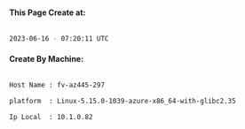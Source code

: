 
   
#### This Page Create at:

```bash

2023-06-16 - 07:20:11 UTC

```

#### Create By Machine:

```bash

Host Name : fv-az445-297

platform  : Linux-5.15.0-1039-azure-x86_64-with-glibc2.35

Ip Local  : 10.1.0.82

```

